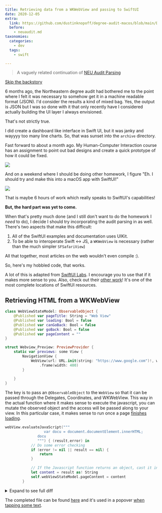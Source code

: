 ```yaml
---
title: Retrieving data from a WKWebView and passing to SwiftUI
date: 2020-12-05
extra:
  link: https://github.com/dustinknopoff/degree-audit-macos/blob/main/Degree%20Audit%20macOS/View%20Elements/WebView.swift
  before:
    - neuaudit.md
taxonomies:
  categories:
    - dev
  tags:
    - swift

---
```


> A vaguely related continuation of [NEU Audit Parsing](@/articles/neuaudit.md)

[Skip the backstory](#retrieving-html-from-a-wkwebview)

6 months ago, the Northeastern degree audit had bothered me to the point where I felt it was necessary to somehow get it in a machine readable format (JSON). I'd consider the results a kind of mixed bag. Yes, the output is JSON but I was so done with it that only recently have I considered actually building the UI layer I always envisioned. 

That's not strictly true.

I did create a dashboard like interface in Swift UI, but it was janky and wayyyy too many line charts. So, that was sunset into the `archive` directory.

Fast forward to about a month ago. My Human-Computer Interaction course has an assignment to point out bad designs and create a quick prototype of how it could be fixed.

![](https://res.cloudinary.com/dcloudinary/image/upload/f_auto/v1607189153/portfolio/Audit.png)

And on a weekend where I should be doing other homework, I figure "Eh. I should try and make this into a macOS app with SwiftUI!"

![](https://res.cloudinary.com/dcloudinary/image/upload/f_auto/v1607189495/portfolio/degree_audit_swiftui.png)

That is maybe 6 hours of work which really speaks to SwiftUI's capabilities!

**But, the hard part was yet to come.**

When that's pretty much done (and I still don't want to do the homework I _need_ to do), I decide I should try incorporating the audit parsing in as well. There's two aspects that make this difficult:

1. All of the SwiftUI examples and documentation uses UIKit.
2. To be able to interoperate Swift <-> JS, a `WKWebView` is necessary (rather than the much simpler `SFSafariView`)

All that together, most articles on the web wouldn't even compile :).

So, here's my hobbled code, that works.

A lot of this is adapted from [SwiftUI Labs](https://gist.github.com/swiftui-lab/a873bf413770db6fd1a525fa424ce8cd). I encourage you to use that if it makes more sense to you. Also, check out their [other work](https://swiftui-lab.com)! It's one of the most complete locations of SwiftUI resources.

## Retrieving HTML from a WKWebView

```swift
class WebViewStateModel: ObservableObject {
	@Published var pageTitle: String = "Web View"
	@Published var loading: Bool = false
	@Published var canGoBack: Bool = false
	@Published var goBack: Bool = false
	@Published var pageContent = ""
}

struct Webview_Preview: PreviewProvider {
	static var previews: some View {
		NavigationView {
			WebView(url: URL.init(string: "https://www.google.com")!, webViewStateModel: WebViewStateModel())
				.frame(width: 400)
		}
		
	}
}
```

The key is to pass an `@ObservableObject` to the `WebView` so that it can be passed through the Delegates, Coordinates, and WKWebView. This way in the actual function where it makes sense to execute the javascript, you can mutate the observed object and the access will be passed along to your view. In this particular case, it makes sense to run once a page [finishes loading](https://developer.apple.com/documentation/webkit/wknavigationdelegate/1455629-webview).

```swift
webView.evaluateJavaScript("""
                  var docu = document.documentElement.innerHTML;
               docu
               """) { (result,error) in
			// Do some error checking
			if (error != nil || result == nil) {
				return
			}
			
			// If the Javascript function returns an object, cast it into a Dictionary
			let content = result as! String
			self.webViewStateModel.pageContent = content
		}
```

<details>
<summary>
Expand to see full diff
</summary>

```diff
 import SwiftUI
 import WebKit
-import Combine
 
-class WebViewData: ObservableObject {
+class WebViewStateModel: ObservableObject {
+    @Published var pageTitle: String = "Web View"
     @Published var loading: Bool = false
-    @Published var scrollPercent: Float = 0
-    @Published var url: URL? = nil
-    @Published var urlBar: String = "https://nasa.gov"
-
-    var scrollOnLoad: Float? = nil
+    @Published var canGoBack: Bool = false
+    @Published var goBack: Bool = false
+    @Published var pageContent = ""
 }
 
-#if os(macOS)
+struct WebView: View {
+    enum NavigationAction {
+        case decidePolicy(WKNavigationAction,  (WKNavigationActionPolicy) -> Void) //mendetory
+        case didRecieveAuthChallange(URLAuthenticationChallenge, (URLSession.AuthChallengeDisposition, URLCredential?) -> Void) //mendetory
+        case didStartProvisionalNavigation(WKNavigation)
+        case didReceiveServerRedirectForProvisionalNavigation(WKNavigation)
+        case didCommit(WKNavigation)
+        case didFinish(WKNavigation)
+        case didFailProvisionalNavigation(WKNavigation,Error)
+        case didFail(WKNavigation,Error)
+    }
 
-struct WebView: NSViewRepresentable {
-    @ObservedObject var data: WebViewData
+    @ObservedObject var webViewStateModel: WebViewStateModel
 
-    func makeNSView(context: Context) -> WKWebView {
-        return context.coordinator.webView
-    }
+    private var actionDelegate: ((_ navigationAction: WebView.NavigationAction) -> Void)?
 
-    func updateNSView(_ nsView: WKWebView, context: Context) {
 
-        guard context.coordinator.loadedUrl != data.url else { return }
-        context.coordinator.loadedUrl = data.url
+    let uRLRequest: URLRequest
 
-        if let url = data.url {
-            DispatchQueue.main.async {
-                let request = URLRequest(url: url)
-                nsView.load(request)
-            }
-        }
 
-        context.coordinator.data.url = data.url
+    var body: some View {
+
+        WebViewWrapper(webViewStateModel: webViewStateModel,
+                       action: actionDelegate,
+                       request: uRLRequest)
+    }
+    /*
+    if passed onNavigationAction it is mendetory to complete URLAuthenticationChallenge and decidePolicyFor callbacks
+    */
+    init(uRLRequest: URLRequest, webViewStateModel: WebViewStateModel, onNavigationAction: ((_ navigationAction: WebView.NavigationAction) -> Void)?) {
+        self.uRLRequest = uRLRequest
+        self.webViewStateModel = webViewStateModel
+        self.actionDelegate = onNavigationAction
     }
 
-    func makeCoordinator() -> WebViewCoordinator {
-        return WebViewCoordinator(data: data)
+    init(url: URL, webViewStateModel: WebViewStateModel, onNavigationAction: ((_ navigationAction: WebView.NavigationAction) -> Void)? = nil) {
+        self.init(uRLRequest: URLRequest(url: url),
+                  webViewStateModel: webViewStateModel,
+                  onNavigationAction: onNavigationAction)
     }
 }
 
-#else
+/*
+A weird case: if you change WebViewWrapper to struct cahnge in WebViewStateModel will never call updateUIView
+*/
+
+final class WebViewWrapper : NSViewRepresentable {
+    @ObservedObject var webViewStateModel: WebViewStateModel
+    let action: ((_ navigationAction: WebView.NavigationAction) -> Void)?
 
-struct WebView: UIViewRepresentable {
-    @ObservedObject var data: WebViewData
+    let request: URLRequest
 
-    func makeUIView(context: Context) -> WKWebView {
-        return context.coordinator.webView
+    init(webViewStateModel: WebViewStateModel,
+         action: ((_ navigationAction: WebView.NavigationAction) -> Void)?,
+         request: URLRequest) {
+                                                                 self.action = action
+                                                                 self.request = request
+                                                                 self.webViewStateModel = webViewStateModel
     }
 
-    func updateUIView(_ uiView: WKWebView, context: Context) {
-        guard context.coordinator.loadedUrl != data.url else { return }
-        context.coordinator.loadedUrl = data.url
 
-        if let url = data.url {
-            DispatchQueue.main.async {
-                let request = URLRequest(url: url)
-                uiView.load(request)
-            }
-        }
-
-        context.coordinator.data.url = data.url
+    func makeNSView(context: Context) -> WKWebView  {
+        let view = WKWebView()
+        view.navigationDelegate = context.coordinator
+        view.load(request)
+        return view
     }
 
-    func makeCoordinator() -> WebViewCoordinator {
-        return WebViewCoordinator(data: data)
+    func updateNSView(_ uiView: WKWebView, context: Context) {
+        if uiView.canGoBack, webViewStateModel.goBack {
+            uiView.goBack()
+            webViewStateModel.goBack = true
+        }
     }
-}
 
-#endif
 
-class WebViewCoordinator: NSObject, WKNavigationDelegate {
-    @ObservedObject var data: WebViewData
 
-    var webView: WKWebView = WKWebView()
-    var loadedUrl: URL? = nil
+    func makeCoordinator() -> Coordinator {
+        return Coordinator(action: action, webViewStateModel: webViewStateModel)
+    }
 
-    init(data: WebViewData) {
-        self.data = data
+    final class Coordinator: NSObject {
+        @ObservedObject var webViewStateModel: WebViewStateModel
+        let action: ((_ navigationAction: WebView.NavigationAction) -> Void)?
 
-        super.init()
+        init(action: ((_ navigationAction: WebView.NavigationAction) -> Void)?,
+        webViewStateModel: WebViewStateModel) {
+                                                                                                  self.action = action
+                                                                                                  self.webViewStateModel = webViewStateModel
+
+        }
 
-        self.setupScripts()
-        webView.navigationDelegate = self
     }
+}
 
-    func webView(_ webView: WKWebView, didFinish navigation: WKNavigation!) {
-        DispatchQueue.main.async {
-            if let scrollOnLoad = self.data.scrollOnLoad {
-                self.scrollTo(scrollOnLoad)
-                self.data.scrollOnLoad = nil
-            }
+extension WebViewWrapper.Coordinator: WKNavigationDelegate {
 
-            self.data.loading = false
+    func webView(_ webView: WKWebView, decidePolicyFor navigationAction: WKNavigationAction, decisionHandler: @escaping (WKNavigationActionPolicy) -> Void) {
 
-            if let urlstr = webView.url?.absoluteString {
-                self.data.urlBar = urlstr
-            }
+        if action == nil {
+            decisionHandler(.allow)
+        } else {
+            action?(.decidePolicy(navigationAction, decisionHandler))
         }
     }
 
     func webView(_ webView: WKWebView, didStartProvisionalNavigation navigation: WKNavigation!) {
-        DispatchQueue.main.async { self.data.loading = true }
+        webViewStateModel.loading = true
+        action?(.didStartProvisionalNavigation(navigation))
     }
 
-    func webView(_ webView: WKWebView, didFail navigation: WKNavigation!, withError error: Error) {
-        showError(title: "Navigation Error", message: error.localizedDescription)
-        DispatchQueue.main.async { self.data.loading = false }
+    func webView(_ webView: WKWebView, didReceiveServerRedirectForProvisionalNavigation navigation: WKNavigation!) {
+        action?(.didReceiveServerRedirectForProvisionalNavigation(navigation))
+
     }
 
     func webView(_ webView: WKWebView, didFailProvisionalNavigation navigation: WKNavigation!, withError error: Error) {
-        showError(title: "Loading Error", message: error.localizedDescription)
-        DispatchQueue.main.async { self.data.loading = false }
+        webViewStateModel.loading = false
+        webViewStateModel.canGoBack = webView.canGoBack
+        action?(.didFailProvisionalNavigation(navigation, error))
     }
 
-    func scrollTo(_ percent: Float) {
-        let js = "scrollToPercent(\(percent))"
-
-        webView.evaluateJavaScript(js)
+    func webView(_ webView: WKWebView, didCommit navigation: WKNavigation!) {
+        action?(.didCommit(navigation))
     }
 
-    func setupScripts() {
-
-        let monitor = WKUserScript(source: ScrollMonitorScript.monitorScript,
-                                   injectionTime: .atDocumentEnd,
-                                   forMainFrameOnly: true)
-
-        let scrollTo = WKUserScript(source: ScrollMonitorScript.scrollTo,
-                                    injectionTime: .atDocumentEnd,
-                                    forMainFrameOnly: true)
-
-        webView.configuration.userContentController.addUserScript(monitor)
-        webView.configuration.userContentController.addUserScript(scrollTo)
-
-        let msgHandler = ScrollMonitorScript { percent in
-            DispatchQueue.main.async {
-                self.data.scrollPercent = percent
-            }
+    func webView(_ webView: WKWebView, didFinish navigation: WKNavigation!) {
+        webViewStateModel.loading = false
+        webViewStateModel.canGoBack = webView.canGoBack
+        if let title = webView.title {
+            webViewStateModel.pageTitle = title
         }
-
-        webView.configuration.userContentController.add(msgHandler, contentWorld: .page, name: "notifyScroll")
+        webView.evaluateJavaScript("""
+                                   var docu = document.documentElement.innerHTML;
+                                   docu
+                                   """) { (result,error) in
+                                                                                                                                                 // Do some error checking
+                                       if (error != nil || result == nil) {
+                                           return
+                                       }
+
+                                       let content = result as! String
+                                       self.webViewStateModel.pageContent = content
+        }
+        action?(.didFinish(navigation))
     }
 
-    func showError(title: String, message: String) {
-        #if os(macOS)
-        let alert: NSAlert = NSAlert()
-
-        alert.messageText = title
-        alert.informativeText = message
-        alert.alertStyle = .warning
-
-        alert.runModal()
-        #else
-        print("\(title): \(message)")
-        #endif
+    func webView(_ webView: WKWebView, didFail navigation: WKNavigation!, withError error: Error) {
+        webViewStateModel.loading = false
+        webViewStateModel.canGoBack = webView.canGoBack
+        action?(.didFail(navigation, error))
     }
-}
 
-class ScrollMonitorScript: NSObject, WKScriptMessageHandler {
-    let callback: (Float) -> ()
+    func webView(_ webView: WKWebView, didReceive challenge: URLAuthenticationChallenge, completionHandler: @escaping (URLSession.AuthChallengeDisposition, URLCredential?) -> Void) {
 
-    static var monitorScript: String {
-        return """
-        let last_known_scroll_position = 0;
-        let ticking = false;
-
-        function getScrollPercent() {
-        var docu = document.documentElement;
-
-        let t = docu.scrollTop;
-        let h = docu.scrollHeight;
-        let ch = docu.clientHeight
-
-        return (t / (h - ch)) * 100;
+        if action == nil  {
+            completionHandler(.performDefaultHandling, nil)
+        } else {
+            action?(.didRecieveAuthChallange(challenge, completionHandler))
         }
 
-        window.addEventListener('scroll', function(e) {
-        window.webkit.messageHandlers.notifyScroll.postMessage(getScrollPercent());
-        });
-        """
     }
 
-    static var scrollTo: String {
-        return """
-        function scrollToPercent(pct) {
-        var docu = document.documentElement;
-
-        let h = docu.scrollHeight;
-        let ch = docu.clientHeight
-
-        let t = (pct * (h - ch)) / 100;
+}
 
-        window.scrollTo(0, t);
+extension WebViewWrapper.Coordinator: WKUIDelegate {
+    func webView(_ webView: WKWebView, createWebViewWith configuration: WKWebViewConfiguration, for navigationAction: WKNavigationAction, windowFeatures: WKWindowFeatures) -> WKWebView? {
+        if navigationAction.targetFrame == nil {
+            webView.load(navigationAction.request)
         }
-        """
-    }
 
-    init(callback: @escaping (Float) -> ()) {
-        self.callback = callback
-    }
-
-    func userContentController(_ userContentController: WKUserContentController, didReceive message: WKScriptMessage) {
-        if let percent = message.body as? NSNumber {
-            self.callback(percent.floatValue)
-        }
+        return nil
     }
 }
```
</details>

The completed file can be found [here](https://github.com/dustinknopoff/degree-audit-macos/blob/main/Degree%20Audit%20macOS/View%20Elements/WebView.swift) and it's used in a popover [when tapping some text](https://github.com/dustinknopoff/degree-audit-macos/blob/main/Degree%20Audit%20macOS/View%20Components/Top.swift).